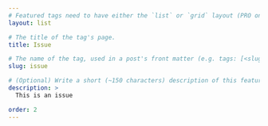 ```yaml
---
# Featured tags need to have either the `list` or `grid` layout (PRO only).
layout: list

# The title of the tag's page.
title: Issue

# The name of the tag, used in a post's front matter (e.g. tags: [<slug>]).
slug: issue

# (Optional) Write a short (~150 characters) description of this featured tag.
description: >
  This is an issue

order: 2
---
```


